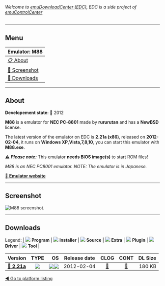 ###### Welcome to [emuDownloadCenter (EDC)](https://github.com/PhoenixInteractiveNL/emuDownloadCenter/wiki/), EDC is a side project of [emuControlCenter](https://github.com/PhoenixInteractiveNL/emuControlCenter/wiki/)
***
## Menu
| **Emulator: M88** |
|:---------|
| [:clipboard: About](#about) |
| [:sunrise: Screenshot](#screenshot) |
| [:floppy_disk: Downloads](#downloads) |
***
## About
**Developement state:** :red_circle: 2012

**M88** is a emulator for **NEC PC-8801** made by **rururutan** and has a **NewBSD** license.

The latest version of the emulator on EDC is **2.21a (x86)**, released on **2012-02-04**, it runs on **Windows XP,Vista,7,8,10**, you can start this emulator with **M88.exe**.

:warning: _**Please note:**_ This emulator **needs BIOS image(s)** to start ROM files!

_M88 is an NEC PC8001 emulator. NOTE: The emulator is in Japanese._

[:link: **Emulator website**](http://github.com/rururutan/m88)
***
## Screenshot
![](https://raw.githubusercontent.com/PhoenixInteractiveNL/emuDownloadCenter/master/hooks/m88/emulator_screen_01.jpg "M88 screenshot.")
***
## Downloads
Legend: | 
![](https://raw.githubusercontent.com/wiki/PhoenixInteractiveNL/emuDownloadCenter/images_misc/icon_program_24.png) **Program** | 
![](https://raw.githubusercontent.com/wiki/PhoenixInteractiveNL/emuDownloadCenter/images_misc/icon_installer_24.png) **Installer** | 
![](https://raw.githubusercontent.com/wiki/PhoenixInteractiveNL/emuDownloadCenter/images_misc/icon_source_code_24.png) **Source** | 
![](https://raw.githubusercontent.com/wiki/PhoenixInteractiveNL/emuDownloadCenter/images_misc/icon_extra_24.png) **Extra** | 
![](https://raw.githubusercontent.com/wiki/PhoenixInteractiveNL/emuDownloadCenter/images_misc/icon_plugin_24.png) **Plugin** | 
![](https://raw.githubusercontent.com/wiki/PhoenixInteractiveNL/emuDownloadCenter/images_misc/icon_driver_24.png) **Driver** | 
![](https://raw.githubusercontent.com/wiki/PhoenixInteractiveNL/emuDownloadCenter/images_misc/icon_tool_24.png) **Tool** | 
 
| Version | TYPE | OS | Release date | CLOG | CONT | DL Size |
|:--------|:----:|---:|:------------:|:----:|:----:|--------:|
| [:floppy_disk: **2.21a**](https://github.com/PhoenixInteractiveNL/edc-repo0004/raw/master/m88/2.21a.7z) | ![](https://raw.githubusercontent.com/wiki/PhoenixInteractiveNL/emuDownloadCenter/images_misc/icon_program_24.png) | ![](https://raw.githubusercontent.com/wiki/PhoenixInteractiveNL/emuDownloadCenter/images_misc/logo_windows_24.png)![](https://raw.githubusercontent.com/wiki/PhoenixInteractiveNL/emuDownloadCenter/images_misc/icon_32-bit_24.png) | 2012-02-04 | [:page_facing_up:](https://github.com/PhoenixInteractiveNL/edc-repo0004/blob/master/m88/2.21a_changelog.txt) | [:mag_right:](https://github.com/PhoenixInteractiveNL/edc-repo0004/blob/master/m88/2.21a_contents.txt) | 180 KB |

[:arrow_backward: Go to platform listing](https://github.com/PhoenixInteractiveNL/emuDownloadCenter/wiki/EDC-Platform-List)
